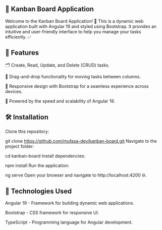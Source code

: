 ## 📝 Kanban Board Application
Welcome to the Kanban Board Application! 🚀 This is a dynamic web application built with Angular 19 and styled using Bootstrap. It provides an intuitive and user-friendly interface to help you manage your tasks efficiently. ✅

## 📖 Features
🗂️ Create, Read, Update, and Delete (CRUD) tasks.

📌 Drag-and-drop functionality for moving tasks between columns.

🎨 Responsive design with Bootstrap for a seamless experience across devices.

🚀 Powered by the speed and scalability of Angular 19.

## 🛠️ Installation
Clone this repository:

git clone https://github.com/mufasa-dev/kanban-board.git
Navigate to the project folder:

cd kanban-board
Install dependencies:

npm install
Run the application:

ng serve
Open your browser and navigate to http://localhost:4200 🌐.

## 🧰 Technologies Used
Angular 19 - Framework for building dynamic web applications.

Bootstrap - CSS framework for responsive UI.

TypeScript - Programming language for Angular development.
